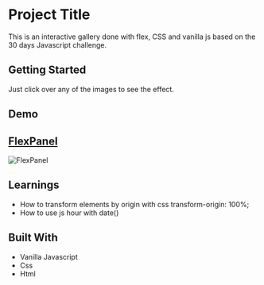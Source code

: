 # Project Title

This is an interactive gallery done with flex, CSS and vanilla js based on the 30 days Javascript challenge.

## Getting Started

Just click over any of the images to see the effect.

## Demo

## [FlexPanel](https://danielgarciaguillen.github.io/flexpanel/)
![FlexPanel](/image/cssclock.png?raw=true "CssClock")


## Learnings

* How to transform elements by origin with css transform-origin: 100%;
* How to use js hour with date()

## Built With

* Vanilla Javascript
* Css
* Html

